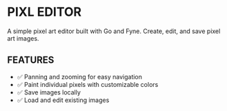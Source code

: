 # PIXL EDITOR

A simple pixel art editor built with Go and Fyne. Create, edit, and save pixel art images.

## FEATURES

- ✅ Panning and zooming for easy navigation
- ✅ Paint individual pixels with customizable colors
- ✅ Save images locally
- ✅ Load and edit existing images
